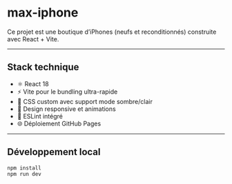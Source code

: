 # max-iphone

Ce projet est une boutique d’iPhones (neufs et reconditionnés) construite avec React + Vite.

---

## Stack technique

- ⚛️ React 18
- ⚡ Vite pour le bundling ultra-rapide
- 🎨 CSS custom avec support mode sombre/clair
- 📱 Design responsive et animations
- 🔧 ESLint intégré
- 🌐 Déploiement GitHub Pages

---

## Développement local

```bash
npm install
npm run dev
